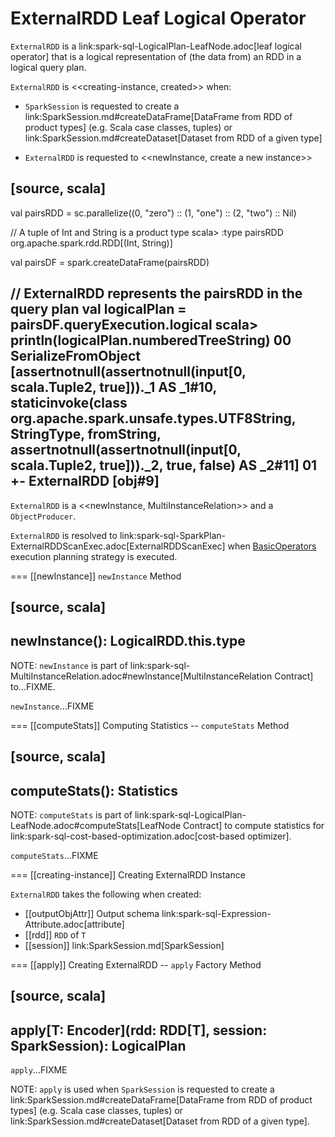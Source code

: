 # ExternalRDD Leaf Logical Operator

`ExternalRDD` is a link:spark-sql-LogicalPlan-LeafNode.adoc[leaf logical operator] that is a logical representation of (the data from) an RDD in a logical query plan.

`ExternalRDD` is <<creating-instance, created>> when:

* `SparkSession` is requested to create a link:SparkSession.md#createDataFrame[DataFrame from RDD of product types] (e.g. Scala case classes, tuples) or link:SparkSession.md#createDataset[Dataset from RDD of a given type]

* `ExternalRDD` is requested to <<newInstance, create a new instance>>

[source, scala]
----
val pairsRDD = sc.parallelize((0, "zero") :: (1, "one") :: (2, "two") :: Nil)

// A tuple of Int and String is a product type
scala> :type pairsRDD
org.apache.spark.rdd.RDD[(Int, String)]

val pairsDF = spark.createDataFrame(pairsRDD)

// ExternalRDD represents the pairsRDD in the query plan
val logicalPlan = pairsDF.queryExecution.logical
scala> println(logicalPlan.numberedTreeString)
00 SerializeFromObject [assertnotnull(assertnotnull(input[0, scala.Tuple2, true]))._1 AS _1#10, staticinvoke(class org.apache.spark.unsafe.types.UTF8String, StringType, fromString, assertnotnull(assertnotnull(input[0, scala.Tuple2, true]))._2, true, false) AS _2#11]
01 +- ExternalRDD [obj#9]
----

`ExternalRDD` is a <<newInstance, MultiInstanceRelation>> and a `ObjectProducer`.

`ExternalRDD` is resolved to link:spark-sql-SparkPlan-ExternalRDDScanExec.adoc[ExternalRDDScanExec] when [BasicOperators](../execution-planning-strategies/BasicOperators.md) execution planning strategy is executed.

=== [[newInstance]] `newInstance` Method

[source, scala]
----
newInstance(): LogicalRDD.this.type
----

NOTE: `newInstance` is part of link:spark-sql-MultiInstanceRelation.adoc#newInstance[MultiInstanceRelation Contract] to...FIXME.

`newInstance`...FIXME

=== [[computeStats]] Computing Statistics -- `computeStats` Method

[source, scala]
----
computeStats(): Statistics
----

NOTE: `computeStats` is part of link:spark-sql-LogicalPlan-LeafNode.adoc#computeStats[LeafNode Contract] to compute statistics for link:spark-sql-cost-based-optimization.adoc[cost-based optimizer].

`computeStats`...FIXME

=== [[creating-instance]] Creating ExternalRDD Instance

`ExternalRDD` takes the following when created:

* [[outputObjAttr]] Output schema link:spark-sql-Expression-Attribute.adoc[attribute]
* [[rdd]] `RDD` of `T`
* [[session]] link:SparkSession.md[SparkSession]

=== [[apply]] Creating ExternalRDD -- `apply` Factory Method

[source, scala]
----
apply[T: Encoder](rdd: RDD[T], session: SparkSession): LogicalPlan
----

`apply`...FIXME

NOTE: `apply` is used when `SparkSession` is requested to create a link:SparkSession.md#createDataFrame[DataFrame from RDD of product types] (e.g. Scala case classes, tuples) or link:SparkSession.md#createDataset[Dataset from RDD of a given type].
